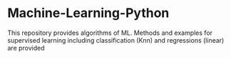# Machine-Learning-Python
This repository provides algorithms of ML. Methods and examples for supervised learning including classification (Knn) and regressions (linear) are provided 

